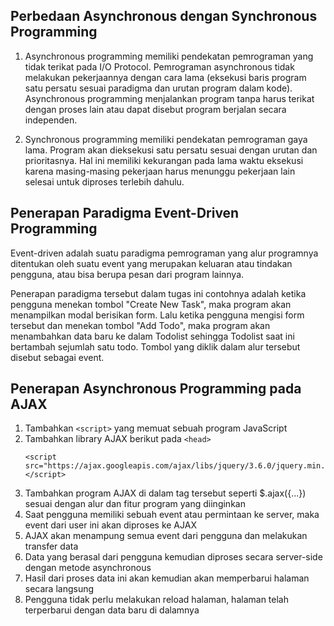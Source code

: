 ## Perbedaan Asynchronous dengan Synchronous Programming

1.  Asynchronous programming memiliki pendekatan pemrograman yang tidak terikat pada I/O Protocol. Pemrograman asynchronous tidak melakukan pekerjaannya dengan cara lama (eksekusi baris program satu persatu sesuai paradigma dan urutan program dalam kode). Asynchronous programming menjalankan program tanpa harus terikat dengan proses lain atau dapat disebut program berjalan secara independen.

2.  Synchronous programming memiliki pendekatan pemrograman gaya lama. Program akan dieksekusi satu persatu sesuai dengan urutan dan prioritasnya. Hal ini memiliki kekurangan pada lama waktu eksekusi karena masing-masing pekerjaan harus menunggu pekerjaan lain selesai untuk diproses terlebih dahulu.

## Penerapan Paradigma Event-Driven Programming

Event-driven adalah suatu paradigma pemrograman yang alur programnya ditentukan oleh suatu event yang merupakan keluaran atau tindakan pengguna, atau bisa berupa pesan dari program lainnya. 

Penerapan paradigma tersebut dalam tugas ini contohnya adalah ketika pengguna menekan tombol "Create New Task", maka program akan menampilkan modal berisikan form. Lalu ketika pengguna mengisi form tersebut dan menekan tombol "Add Todo", maka program akan menambahkan data baru ke dalam Todolist sehingga Todolist saat ini bertambah sejumlah satu todo. Tombol yang diklik dalam alur tersebut disebut sebagai event.


## Penerapan Asynchronous Programming pada AJAX

1.  Tambahkan `<script>` yang memuat sebuah program JavaScript
2.  Tambahkan library AJAX berikut pada `<head>`
    ```
    <script src="https://ajax.googleapis.com/ajax/libs/jquery/3.6.0/jquery.min.js"></script>
    ```
3.  Tambahkan program AJAX di dalam tag tersebut seperti $.ajax({...}) sesuai dengan alur dan fitur program yang diinginkan
4.  Saat pengguna memiliki sebuah event atau permintaan ke server, maka event dari user ini akan diproses ke AJAX
5.  AJAX akan menampung semua event dari pengguna dan melakukan transfer data
6.  Data yang berasal dari pengguna kemudian diproses secara server-side dengan metode asynchronous
7.  Hasil dari proses data ini akan kemudian akan memperbarui halaman secara langsung
8.  Pengguna tidak perlu melakukan reload halaman, halaman telah terperbarui dengan data baru di dalamnya
